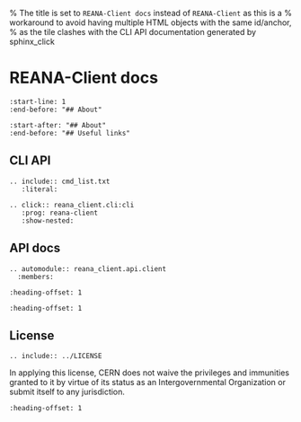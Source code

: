 % The title is set to `REANA-Client docs` instead of `REANA-Client` as this is a
% workaround to avoid having multiple HTML objects with the same id/anchor,
% as the tile clashes with the CLI API documentation generated by sphinx_click

# REANA-Client docs

```{include} ../README.md
:start-line: 1
:end-before: "## About"
```

```{include} ../README.md
:start-after: "## About"
:end-before: "## Useful links"

```

## CLI API

```{eval-rst}
.. include:: cmd_list.txt
   :literal:
```

```{eval-rst}
.. click:: reana_client.cli:cli
   :prog: reana-client
   :show-nested:
```

## API docs

```{eval-rst}
.. automodule:: reana_client.api.client
  :members:
```

```{include} ../CHANGELOG.md
:heading-offset: 1
```

```{include} ../CONTRIBUTING.md
:heading-offset: 1
```

## License

```{eval-rst}
.. include:: ../LICENSE
```

In applying this license, CERN does not waive the privileges and immunities
granted to it by virtue of its status as an Intergovernmental Organization or
submit itself to any jurisdiction.

```{include} ../AUTHORS.md
:heading-offset: 1
```
